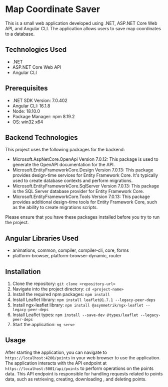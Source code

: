 # Map Coordinate Saver

This is a small web application developed using .NET, ASP.NET Core Web API, and Angular CLI. The application allows users to save map coordinates to a database.

## Technologies Used

- .NET
- ASP.NET Core Web API
- Angular CLI

## Prerequisites

- .NET SDK Version: 7.0.402
- Angular CLI: 16.1.8
- Node: 18.10.0
- Package Manager: npm 8.19.2
- OS: win32 x64

 ## Backend Technologies

This project uses the following packages for the backend:

- Microsoft.AspNetCore.OpenApi Version 7.0.12: This package is used to generate the OpenAPI documentation for the API.
- Microsoft.EntityFrameworkCore.Design Version 7.0.13: This package provides design-time services for Entity Framework Core. It's typically used to create database contexts and perform migrations.
- Microsoft.EntityFrameworkCore.SqlServer Version 7.0.13: This package is the SQL Server database provider for Entity Framework Core.
- Microsoft.EntityFrameworkCore.Tools Version 7.0.13: This package provides additional design-time tools for Entity Framework Core, such as the ability to create migrations scripts.

Please ensure that you have these packages installed before you try to run the project.


## Angular Libraries Used

- animations, common, compiler, compiler-cli, core, forms
- platform-browser, platform-browser-dynamic, router

## Installation

1. Clone the repository: `git clone <repository-url>`
2. Navigate into the project directory: `cd <project-name>`
3. Install the required npm packages: `npm install`
4. Install Leaflet library: `npm install leaflet@1.7.1 --legacy-peer-deps`
5. Install ngx-leaflet library: `npm install @asymmetrik/ngx-leaflet --legacy-peer-deps`
6. Install Leaflet types: `npm install --save-dev @types/leaflet --legacy-peer-deps`
7. Start the application: `ng serve`

## Usage

After starting the application, you can navigate to `https://localhost:4200/points` in your web browser to use the application.
The application interacts with the API endpoint at `https://localhost:5001/api/points` to perform operations on the points data.
This API endpoint is responsible for handling requests related to points data, such as retrieving, creating, downloading , and deleting points.

